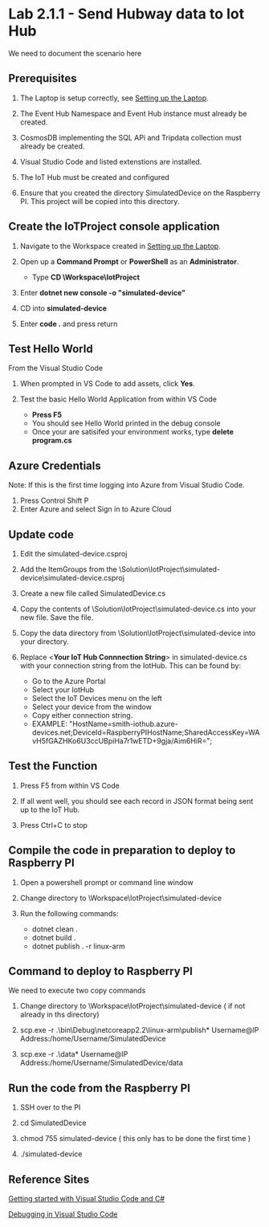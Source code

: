 # Lab 2.1.1 - Send Hubway data to Iot Hub
We need to document the scenario here

## Prerequisites
1. The Laptop is setup correctly, see [Setting up the Laptop](https://github.com/Azure/IoT-Pi-Day/tree/master/Setting%20up%20the%20Laptop).

2.  The Event Hub Namespace and Event Hub instance must already be created.
3.  CosmosDB implementing the SQL APi and Tripdata collection must already be created.
4.  Visual Studio Code and listed extenstions are installed.
5.  The IoT Hub must be created and configured
6.  Ensure that you created the directory SimulatedDevice on the Raspberry PI.  This project will be copied into this directory.

## Create the IoTProject console application

1. Navigate to the Workspace created in [Setting up the Laptop](https://github.com/Azure/IoT-Pi-Day/tree/master/Setting%20up%20the%20Laptop).

2. Open up a **Command Prompt** or **PowerShell** as an **Administrator**.
    - Type **CD \Workspace\IotProject**
3.  Enter **dotnet new console -o "simulated-device"**
4.  CD into **simulated-device**
5.  Enter **code .** and press return

## Test Hello World

From the Visual Studio Code

1.  When prompted in VS Code to add assets, click **Yes**.

2.  Test the basic Hello World Application from within VS Code
    *  **Press F5**
    *  You should see Hello World printed in the debug console
    *  Once your are satisifed your environment works, type **delete program.cs**

## Azure Credentials

Note:  If this is the first time logging into Azure from Visual Studio Code.

1.  Press Control Shift P
2.  Enter Azure and select Sign in to Azure Cloud

## Update code

1.  Edit the simulated-device.csproj

2.  Add the ItemGroups from the \Solution\IotProject\simulated-device\simulated-device.csproj 
3.  Create a new file called SimulatedDevice.cs
4.  Copy the contents of \Solution\IotProject\simulated-device.cs into your new file.  Save the file.
5.  Copy the data directory from \Solution\IotProject\simulated-device into your directory.
6.  Replace <**Your IoT Hub Connnection String**> in simulated-device.cs with your connection string from the IotHub.  This can be found by:
    *  Go to the Azure Portal
    *  Select your IotHub
    *  Select the IoT Devices menu on the left
    *  Select your device from the window
    *  Copy either connection string.
    *  EXAMPLE:  "HostName=smith-iothub.azure-devices.net;DeviceId=RaspberryPIHostName;SharedAccessKey=WAvH5fGAZHKo6U3ccUBpiHa7r1wETD+9gja/Aim6HiR=";

   
## Test the Function
1.  Press F5 from within VS Code

2.  If all went well, you should see each record in JSON format being sent up to the IoT Hub.
3.  Press Ctrl+C to stop


##  Compile the code in preparation to deploy to Raspberry PI
1.  Open a powershell prompt or command line window

2.  Change directory to \Workspace\IotProject\simulated-device
3.  Run the following commands:
    * dotnet clean .
    * dotnet build .
    * dotnet publish . -r linux-arm

##  Command to deploy to Raspberry PI
We need to execute two copy commands
1.  Change directory to \Workspace\IotProject\simulated-device ( if not already in ths directory)

2.  scp.exe -r .\bin\Debug\netcoreapp2.2\linux-arm\publish\* Username@IP Address:/home/Username/SimulatedDevice
3.  scp.exe -r .\data\* Username@IP Address:/home/Username/SimulatedDevice/data

## Run the code from the Raspberry PI
1.  SSH over to the PI

2.  cd SimulatedDevice
3.  chmod 755 simulated-device ( this only has to be done the first time )
4.  ./simulated-device


## Reference Sites

[Getting started with Visual Studio Code and C#][Get-Started]

[Debugging in Visual Studio Code][vs-code-debug]

[Azure-Portal]: https://portal.azure.com/ 

[Get-Started]: https://docs.microsoft.com/en-us/dotnet/core/tutorials/with-visual-studio-code

[vs-code-debug]: https://code.visualstudio.com/Docs/editor/debugging

